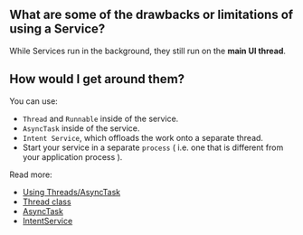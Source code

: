 ## What are some of the drawbacks or limitations of using a Service? 

While Services run in the background, they still run on the **main UI thread**.

## How would I get around them?

You can use:
- `Thread` and `Runnable` inside of the service.
- `AsyncTask` inside of the service.
- `Intent Service`, which offloads the work onto a separate thread.
- Start your service in a separate `process` ( i.e. one that is different from your application process ).

Read more:
- [Using Threads/AsyncTask](https://developer.android.com/guide/components/processes-and-threads.html)
- [Thread class](https://developer.android.com/reference/java/lang/Thread.html)
- [AsyncTask](https://developer.android.com/reference/android/os/AsyncTask.html)
- [IntentService](https://developer.android.com/training/run-background-service/create-service.html)
